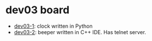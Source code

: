 # dev03 board

* [dev03-1](dev03-1): clock written in Python
* [dev03-2](dev03-2): beeper written in C++ IDE. Has telnet server.
